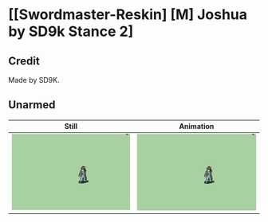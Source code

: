 # [\[Swordmaster-Reskin\] \[M\] Joshua by SD9k Stance 2]

## Credit

Made by SD9K.
	
## Unarmed

| Still | Animation |
| :---: | :-------: |
| ![Unarmed still](./Unarmed_000.png) | ![Unarmed animation](./Unarmed.gif) |

